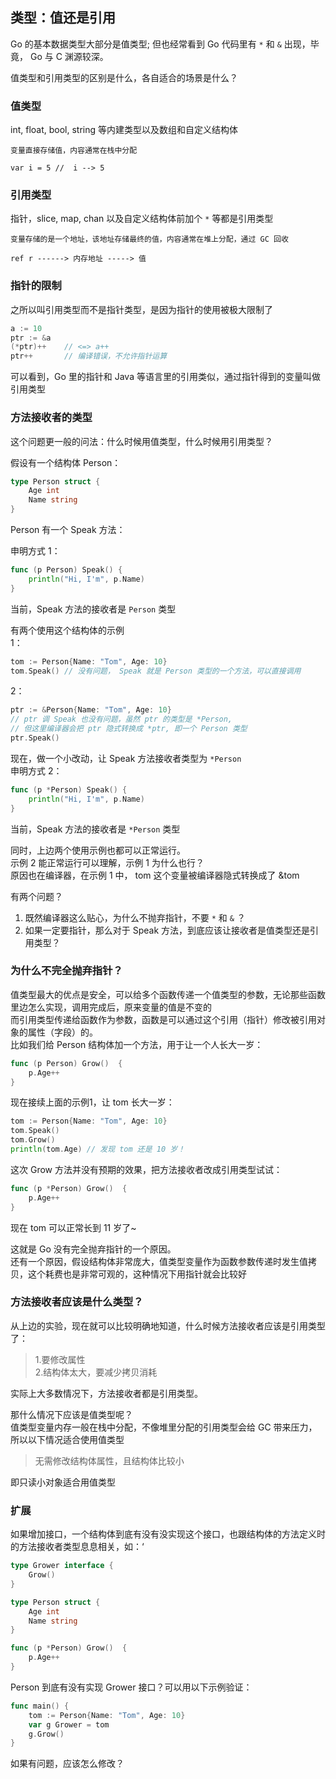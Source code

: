 ## 类型：值还是引用
Go 的基本数据类型大部分是值类型; 但也经常看到 Go 代码里有 `*` 和 `&` 出现，毕竟， Go 与 C 渊源较深。

值类型和引用类型的区别是什么，各自适合的场景是什么？
### 值类型
int, float, bool, string 等内建类型以及数组和自定义结构体  
```
变量直接存储值，内容通常在栈中分配

var i = 5 //  i --> 5
```

### 引用类型
指针，slice, map, chan 以及自定义结构体前加个 `*` 等都是引用类型
```
变量存储的是一个地址，该地址存储最终的值，内容通常在堆上分配，通过 GC 回收

ref r ------> 内存地址 -----> 值
```

### 指针的限制
之所以叫引用类型而不是指针类型，是因为指针的使用被极大限制了
```go
a := 10
ptr := &a
(*ptr)++    // <=> a++
ptr++       // 编译错误，不允许指针运算
```
可以看到，Go 里的指针和 Java 等语言里的引用类似，通过指针得到的变量叫做引用类型

### 方法接收者的类型
这个问题更一般的问法：什么时候用值类型，什么时候用引用类型？

假设有一个结构体 Person：
```go
type Person struct {
    Age int
    Name string
}
```
Person 有一个 Speak 方法：

申明方式 1：
```go
func (p Person) Speak() {
    println("Hi, I'm", p.Name)
}
```
当前，Speak 方法的接收者是 `Person` 类型

有两个使用这个结构体的示例  
1：
```go
tom := Person{Name: "Tom", Age: 10}
tom.Speak() // 没有问题， Speak 就是 Person 类型的一个方法，可以直接调用
```
2：
```go
ptr := &Person{Name: "Tom", Age: 10}
// ptr 调 Speak 也没有问题，虽然 ptr 的类型是 *Person, 
// 但这里编译器会把 ptr 隐式转换成 *ptr, 即一个 Person 类型
ptr.Speak()
```

现在，做一个小改动，让 Speak 方法接收者类型为 `*Person`  
申明方式 2：
```go
func (p *Person) Speak() {
    println("Hi, I'm", p.Name)
}
```
当前，Speak 方法的接收者是 `*Person` 类型

同时，上边两个使用示例也都可以正常运行。  
示例 2 能正常运行可以理解，示例 1 为什么也行？  
原因也在编译器，在示例 1 中， tom 这个变量被编译器隐式转换成了 &tom

有两个问题？  
1. 既然编译器这么贴心，为什么不抛弃指针，不要 `*` 和 `&` ？
2. 如果一定要指针，那么对于 Speak 方法，到底应该让接收者是值类型还是引用类型？

### 为什么不完全抛弃指针？
值类型最大的优点是安全，可以给多个函数传递一个值类型的参数，无论那些函数里边怎么实现，调用完成后，原来变量的值是不变的  
而引用类型传递给函数作为参数，函数是可以通过这个引用（指针）修改被引用对象的属性（字段）的。  
比如我们给 Person 结构体加一个方法，用于让一个人长大一岁：
```go
func (p Person) Grow()  {
	p.Age++
}
```
现在接续上面的示例1，让 tom 长大一岁：
```go
tom := Person{Name: "Tom", Age: 10}
tom.Speak()
tom.Grow()
println(tom.Age) // 发现 tom 还是 10 岁！
```
这次 Grow 方法并没有预期的效果，把方法接收者改成引用类型试试：
```go
func (p *Person) Grow()  {
	p.Age++
}
```
现在 tom 可以正常长到 11 岁了~

这就是 Go 没有完全抛弃指针的一个原因。  
还有一个原因，假设结构体非常庞大，值类型变量作为函数参数传递时发生值拷贝，这个耗费也是非常可观的，这种情况下用指针就会比较好

### 方法接收者应该是什么类型？
从上边的实验，现在就可以比较明确地知道，什么时候方法接收者应该是引用类型了：
> 1.要修改属性  
> 2.结构体太大，要减少拷贝消耗

实际上大多数情况下，方法接收者都是引用类型。  

那什么情况下应该是值类型呢？  
值类型变量内存一般在栈中分配，不像堆里分配的引用类型会给 GC 带来压力，所以以下情况适合使用值类型
> 无需修改结构体属性，且结构体比较小 

即只读小对象适合用值类型

### 扩展
如果增加接口，一个结构体到底有没有没实现这个接口，也跟结构体的方法定义时的方法接收者类型息息相关，如：‘
```go
type Grower interface {	
	Grow()
}

type Person struct {
	Age int
	Name string
}

func (p *Person) Grow()  {
	p.Age++
}
```
Person 到底有没有实现 Grower 接口？可以用以下示例验证：
```go
func main() {
	tom := Person{Name: "Tom", Age: 10}	
	var g Grower = tom
	g.Grow()
}
```
如果有问题，应该怎么修改？
